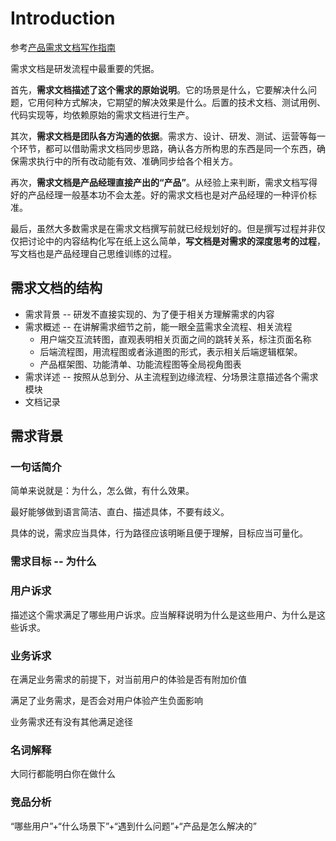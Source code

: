 # Introduction

参考[产品需求文档写作指南](https://www.wolai.com/hjTNCjSczr8VbMsoqA76ED)

需求文档是研发流程中最重要的凭据。

首先，**需求文档描述了这个需求的原始说明**。它的场景是什么，它要解决什么问题，它用何种方式解决，它期望的解决效果是什么。后置的技术文档、测试用例、代码实现等，均依赖原始的需求文档进行生产。

其次，**需求文档是团队各方沟通的依据**。需求方、设计、研发、测试、运营等每一个环节，都可以借助需求文档同步思路，确认各方所构思的东西是同一个东西，确保需求执行中的所有改动能有效、准确同步给各个相关方。

再次，**需求文档是产品经理直接产出的“产品”**。从经验上来判断，需求文档写得好的产品经理一般基本功不会太差。好的需求文档也是对产品经理的一种评价标准。

最后，虽然大多数需求是在需求文档撰写前就已经规划好的。但是撰写过程并非仅仅把讨论中的内容结构化写在纸上这么简单，**写文档是对需求的深度思考的过程**，写文档也是产品经理自己思维训练的过程。

## 需求文档的结构

* 需求背景 -- 研发不直接实现的、为了便于相关方理解需求的内容
* 需求概述 -- 在讲解需求细节之前，能一眼全蓝需求全流程、相关流程
  * 用户端交互流转图，直观表明相关页面之间的跳转关系，标注页面名称
  * 后端流程图，用流程图或者泳道图的形式，表示相关后端逻辑框架。
  * 产品框架图、功能清单、功能流程图等全局视角图表
* 需求详述 -- 按照从总到分、从主流程到边缘流程、分场景注意描述各个需求模块
* 文档记录

## 需求背景

### 一句话简介

简单来说就是：为什么，怎么做，有什么效果。

最好能够做到语言简洁、直白、描述具体，不要有歧义。

具体的说，需求应当具体，行为路径应该明晰且便于理解，目标应当可量化。

### 需求目标 -- 为什么

### 用户诉求

描述这个需求满足了哪些用户诉求。应当解释说明为什么是这些用户、为什么是这些诉求。

### 业务诉求

在满足业务需求的前提下，对当前用户的体验是否有附加价值

满足了业务需求，是否会对用户体验产生负面影响

业务需求还有没有其他满足途径

### 名词解释

大同行都能明白你在做什么

### 竞品分析

“哪些用户”+“什么场景下”+“遇到什么问题”+“产品是怎么解决的”
